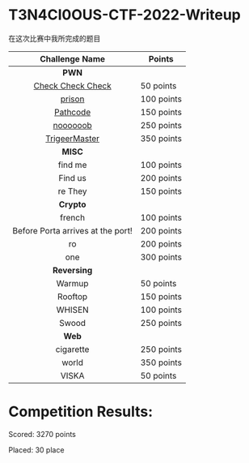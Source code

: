 # T3N4CI0OUS-CTF-2022-Writeup

在这次比赛中我所完成的题目

|          Challenge Name           | Points     |
| :-------------------------------: | ---------- |
|              **PWN**              |            |
|       [Check Check Check](https://github.com/mcpivoy/T3N4CI0US-CTF-WriteUp/tree/main/pwn/Check%20Check%20Check)       | 50 points  |
|            [prison](https://github.com/mcpivoy/T3N4CI0US-CTF-WriteUp/tree/main/pwn/prison)             | 100 points |
|           [Pathcode](https://github.com/mcpivoy/T3N4CI0US-CTF-WriteUp/tree/main/pwn/pathcode)            | 150 points |
|           [noooooob](https://github.com/mcpivoy/T3N4CI0US-CTF-WriteUp/tree/main/pwn/noooooob)            | 250 points |
|           [TrigeerMaster](https://github.com/mcpivoy/T3N4CI0US-CTF-WriteUp/tree/main/pwn/TriggerMaster)           | 350 points |
|             **MISC**              |            |
|              find me              | 100 points |
|              Find us              | 200 points |
|              re They              | 150 points |
|            **Crypto**             |            |
|              french               | 100 points |
| Before Porta arrives at the port! | 200 points |
|                ro                 | 200 points |
|                one                | 300 points |
|           **Reversing**           |            |
|              Warmup               | 50 points  |
|              Rooftop              | 150 points |
|              WHISEN               | 100 points |
|               Swood               | 250 points |
|              **Web**              |            |
|             cigarette             | 250 points |
|               world               | 350 points |
|               VISKA               | 50 points  |

# Competition Results:

Scored: 3270 points

Placed: 30 place
